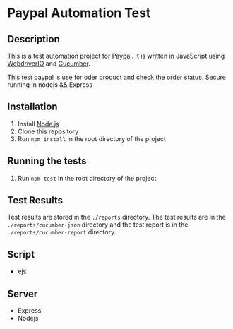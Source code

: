 # Paypal Automation Test
## Description

This is a test automation project for Paypal. It is written in JavaScript using [WebdriverIO](https://webdriver.io/) and [Cucumber](https://cucumber.io/).

This test paypal is use for oder product and check the order status.
Secure running in nodejs && Express

## Installation

1. Install [Node.js](https://nodejs.org/en/download/)
2. Clone this repository
3. Run `npm install` in the root directory of the project

## Running the tests

1. Run `npm test` in the root directory of the project

## Test Results

Test results are stored in the `./reports` directory. The test results are in the `./reports/cucumber-json` directory and the test report is in the `./reports/cucumber-report` directory.

## Script

* ejs

## Server 

* Express
* Nodejs